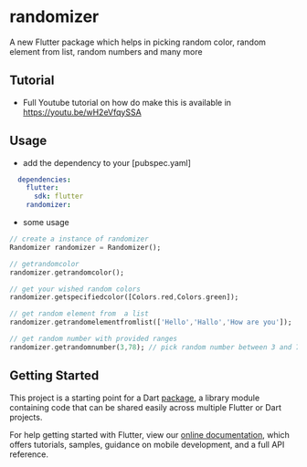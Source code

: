 # randomizer

A new Flutter package which helps in picking random color, random element from list, random numbers and many more

## Tutorial
* Full Youtube tutorial on how do make this is available in https://youtu.be/wH2eVfqySSA
## Usage

* add the dependency to your [pubspec.yaml]

```yaml
  dependencies:
    flutter:
      sdk: flutter
    randomizer:
```
* some usage
```dart
// create a instance of randomizer
Randomizer randomizer = Randomizer();

// getrandomcolor
randomizer.getrandomcolor();

// get your wished random colors
randomizer.getspecifiedcolor([Colors.red,Colors.green]);

// get random element from  a list
randomizer.getrandomelementfromlist(['Hello','Hallo','How are you']);

// get random number with provided ranges
randomizer.getrandomnumber(3,78); // pick random number between 3 and 78

```


## Getting Started


This project is a starting point for a Dart
[package](https://flutter.dev/developing-packages/),
a library module containing code that can be shared easily across
multiple Flutter or Dart projects.

For help getting started with Flutter, view our 
[online documentation](https://flutter.dev/docs), which offers tutorials, 
samples, guidance on mobile development, and a full API reference.
